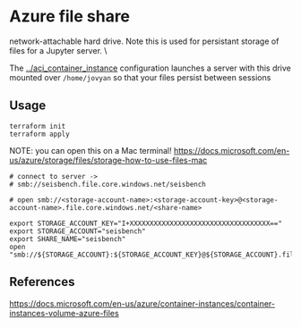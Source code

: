 # Azure file share

network-attachable hard drive. Note this is used for persistant storage of files for a Jupyter server. \

The [../aci_container_instance](../aci_container_instance) configuration launches a server with this drive
mounted over `/home/jovyan` so that your files persist between sessions


## Usage
```
terraform init
terraform apply
```


NOTE: you can open this on a Mac terminal!
https://docs.microsoft.com/en-us/azure/storage/files/storage-how-to-use-files-mac

```
# connect to server ->
# smb://seisbench.file.core.windows.net/seisbench

# open smb://<storage-account-name>:<storage-account-key>@<storage-account-name>.file.core.windows.net/<share-name>

export STORAGE_ACCOUNT_KEY="I+XXXXXXXXXXXXXXXXXXXXXXXXXXXXXXXXXXX=="
export STORAGE_ACCOUNT="seisbench"
export SHARE_NAME="seisbench"
open "smb://${STORAGE_ACCOUNT}:${STORAGE_ACCOUNT_KEY}@${STORAGE_ACCOUNT}.file.core.windows.net/${SHARE_NAME}
```

## References

https://docs.microsoft.com/en-us/azure/container-instances/container-instances-volume-azure-files
